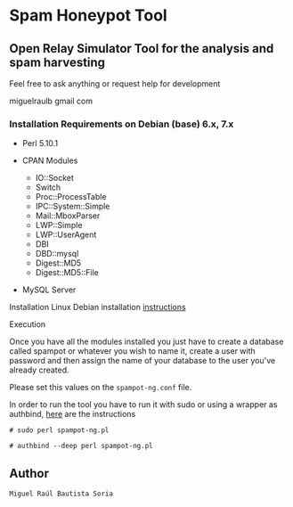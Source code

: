 Spam Honeypot Tool
==================

Open Relay Simulator Tool for the analysis and spam harvesting
--------------------------------------------------------------

Feel free to ask anything or request help for development

miguelraulb <at> gmail <dot> com

### Installation Requirements on Debian (base) 6.x, 7.x
* Perl 5.10.1
* CPAN Modules
	- IO::Socket
	- Switch
	- Proc::ProcessTable
	- IPC::System::Simple
	- Mail::MboxParser
	- LWP::Simple
	- LWP::UserAgent
	- DBI
	- DBD::mysql
	- Digest::MD5
	- Digest::MD5::File
	
* MySQL Server

Installation
Linux Debian installation [instructions](https://github.com/miguelraulb/spampot/blob/master/docs/linux_install.md)

Execution

Once you have all the modules installed you just have to create a database called spampot or whatever you wish to name it, create a user with password and then assign the name of your database to the user you've already created.

Please set this values on the `spampot-ng.conf` file.

In order to run the tool you have to run it with sudo or using a wrapper as authbind, [here](http://mutelight.org/authbind) are the instructions

 `# sudo perl spampot-ng.pl `

 `# authbind --deep perl spampot-ng.pl `

Author
------
	Miguel Raúl Bautista Soria

